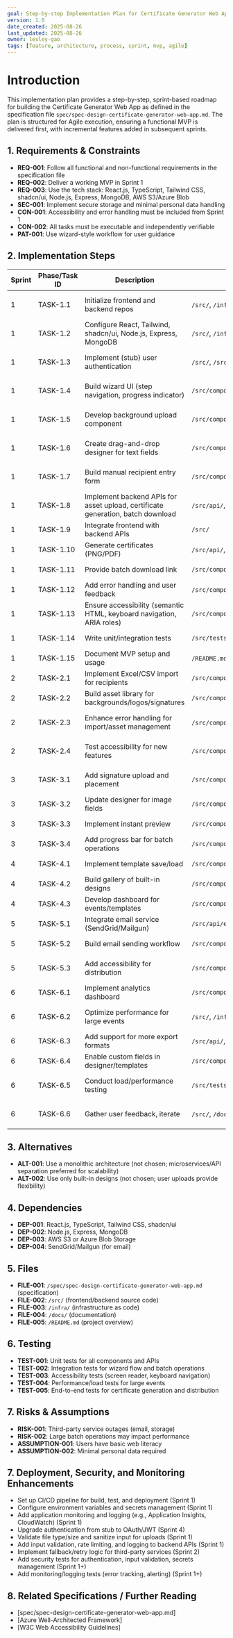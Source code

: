 ```yaml
---
goal: Step-by-step Implementation Plan for Certificate Generator Web App
version: 1.0
date_created: 2025-08-26
last_updated: 2025-08-26
owner: lesley-gao
tags: [feature, architecture, process, sprint, mvp, agile]
---
```


# Introduction

This implementation plan provides a step-by-step, sprint-based roadmap for building the Certificate Generator Web App as defined in the specification file `spec/spec-design-certificate-generator-web-app.md`. The plan is structured for Agile execution, ensuring a functional MVP is delivered first, with incremental features added in subsequent sprints.

## 1. Requirements & Constraints

- **REQ-001**: Follow all functional and non-functional requirements in the specification file
- **REQ-002**: Deliver a working MVP in Sprint 1
- **REQ-003**: Use the tech stack: React.js, TypeScript, Tailwind CSS, shadcn/ui, Node.js, Express, MongoDB, AWS S3/Azure Blob
- **SEC-001**: Implement secure storage and minimal personal data handling
- **CON-001**: Accessibility and error handling must be included from Sprint 1
- **CON-002**: All tasks must be executable and independently verifiable
- **PAT-001**: Use wizard-style workflow for user guidance

## 2. Implementation Steps

| Sprint | Phase/Task ID | Description | File(s) | Validation Criteria |
|-------|--------------|-------------|---------|--------------------|
| 1 | TASK-1.1 | Initialize frontend and backend repos | `/src/`, `/infra/` | Repos created, basic README present |
| 1 | TASK-1.2 | Configure React, Tailwind, shadcn/ui, Node.js, Express, MongoDB | `/src/`, `/infra/` | App runs locally, basic routing works |
| 1 | TASK-1.3 | Implement (stub) user authentication | `/src/`, `/src/auth/` | Login/logout UI present, session managed |
| 1 | TASK-1.4 | Build wizard UI (step navigation, progress indicator) | `/src/components/Wizard/` | Step transitions work, progress shown |
| 1 | TASK-1.5 | Develop background upload component | `/src/components/UploadBackground/` | Upload, preview, error handling tested |
| 1 | TASK-1.6 | Create drag-and-drop designer for text fields | `/src/components/Designer/` | Add/move/edit text fields, layout saved |
| 1 | TASK-1.7 | Build manual recipient entry form | `/src/components/RecipientEntry/` | Add/edit/delete names, validation works |
| 1 | TASK-1.8 | Implement backend APIs for asset upload, certificate generation, batch download | `/src/api/`, `/infra/` | Endpoints tested, files stored/retrieved |
| 1 | TASK-1.9 | Integrate frontend with backend APIs | `/src/` | Data flows end-to-end, UI updates |
| 1 | TASK-1.10 | Generate certificates (PNG/PDF) | `/src/api/`, `/src/utils/` | Files generated, format correct |
| 1 | TASK-1.11 | Provide batch download link | `/src/components/Download/` | Link works, all files downloadable |
| 1 | TASK-1.12 | Add error handling and user feedback | `/src/components/`, `/src/api/` | Errors shown, retry possible |
| 1 | TASK-1.13 | Ensure accessibility (semantic HTML, keyboard navigation, ARIA roles) | `/src/components/` | Screen reader/keyboard tested |
| 1 | TASK-1.14 | Write unit/integration tests | `/src/tests/` | Tests pass, coverage >80% |
| 1 | TASK-1.15 | Document MVP setup and usage | `/README.md`, `/docs/` | Docs reviewed, setup reproducible |
| 2 | TASK-2.1 | Implement Excel/CSV import for recipients | `/src/components/ImportRecipients/` | Import works, errors handled |
| 2 | TASK-2.2 | Build asset library for backgrounds/logos/signatures | `/src/components/AssetLibrary/` | Assets reusable, UI tested |
| 2 | TASK-2.3 | Enhance error handling for import/asset management | `/src/components/`, `/src/api/` | Errors shown, correction possible |
| 2 | TASK-2.4 | Test accessibility for new features | `/src/components/` | Screen reader/keyboard tested |
| 3 | TASK-3.1 | Add signature upload and placement | `/src/components/Designer/` | Signature upload/placement works |
| 3 | TASK-3.2 | Update designer for image fields | `/src/components/Designer/` | Image fields supported |
| 3 | TASK-3.3 | Implement instant preview | `/src/components/Preview/` | Preview updates instantly |
| 3 | TASK-3.4 | Add progress bar for batch operations | `/src/components/Progress/` | Progress shown, batch tested |
| 4 | TASK-4.1 | Implement template save/load | `/src/components/TemplateManager/` | Templates saved/loaded |
| 4 | TASK-4.2 | Build gallery of built-in designs | `/src/components/DesignGallery/` | Gallery visible, selection works |
| 4 | TASK-4.3 | Develop dashboard for events/templates | `/src/components/Dashboard/` | Dashboard lists events/templates |
| 5 | TASK-5.1 | Integrate email service (SendGrid/Mailgun) | `/src/api/email/` | Emails sent, status tracked |
| 5 | TASK-5.2 | Build email sending workflow | `/src/components/Email/` | Single/batch email works |
| 5 | TASK-5.3 | Add accessibility for distribution | `/src/components/Email/` | Screen reader/keyboard tested |
| 6 | TASK-6.1 | Implement analytics dashboard | `/src/components/Analytics/` | Delivery/usage stats shown |
| 6 | TASK-6.2 | Optimize performance for large events | `/src/`, `/infra/` | Large imports/generation tested |
| 6 | TASK-6.3 | Add support for more export formats | `/src/api/`, `/src/utils/` | SVG/DOCX export works |
| 6 | TASK-6.4 | Enable custom fields in designer/templates | `/src/components/Designer/` | Custom fields supported |
| 6 | TASK-6.5 | Conduct load/performance testing | `/src/tests/` | Tests pass, performance meets targets |
| 6 | TASK-6.6 | Gather user feedback, iterate | `/src/`, `/docs/` | Feedback reviewed, changes tracked |

## 3. Alternatives

- **ALT-001**: Use a monolithic architecture (not chosen; microservices/API separation preferred for scalability)
- **ALT-002**: Use only built-in designs (not chosen; user uploads provide flexibility)

## 4. Dependencies

- **DEP-001**: React.js, TypeScript, Tailwind CSS, shadcn/ui
- **DEP-002**: Node.js, Express, MongoDB
- **DEP-003**: AWS S3 or Azure Blob Storage
- **DEP-004**: SendGrid/Mailgun (for email)

## 5. Files

- **FILE-001**: `/spec/spec-design-certificate-generator-web-app.md` (specification)
- **FILE-002**: `/src/` (frontend/backend source code)
- **FILE-003**: `/infra/` (infrastructure as code)
- **FILE-004**: `/docs/` (documentation)
- **FILE-005**: `/README.md` (project overview)

## 6. Testing

- **TEST-001**: Unit tests for all components and APIs
- **TEST-002**: Integration tests for wizard flow and batch operations
- **TEST-003**: Accessibility tests (screen reader, keyboard navigation)
- **TEST-004**: Performance/load tests for large events
- **TEST-005**: End-to-end tests for certificate generation and distribution

## 7. Risks & Assumptions

- **RISK-001**: Third-party service outages (email, storage)
- **RISK-002**: Large batch operations may impact performance
- **ASSUMPTION-001**: Users have basic web literacy
- **ASSUMPTION-002**: Minimal personal data required


## 7. Deployment, Security, and Monitoring Enhancements

- Set up CI/CD pipeline for build, test, and deployment (Sprint 1)
- Configure environment variables and secrets management (Sprint 1)
- Add application monitoring and logging (e.g., Application Insights, CloudWatch) (Sprint 1)
- Upgrade authentication from stub to OAuth/JWT (Sprint 4)
- Validate file type/size and sanitize input for uploads (Sprint 1)
- Add input validation, rate limiting, and logging to backend APIs (Sprint 1)
- Implement fallback/retry logic for third-party services (Sprint 2)
- Add security tests for authentication, input validation, secrets management (Sprint 1+)
- Add monitoring/logging tests (error tracking, alerting) (Sprint 1+)

## 8. Related Specifications / Further Reading

- [spec/spec-design-certificate-generator-web-app.md]
- [Azure Well-Architected Framework]
- [W3C Web Accessibility Guidelines]
